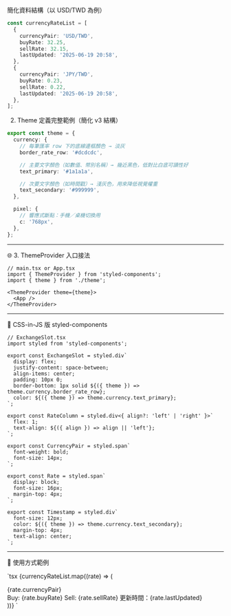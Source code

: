 簡化資料結構（以 USD/TWD 為例）

```ts
const currencyRateList = [
  {
    currencyPair: 'USD/TWD',
    buyRate: 32.25,
    sellRate: 32.15,
    lastUpdated: '2025-06-19 20:58',
  },
  {
    currencyPair: 'JPY/TWD',
    buyRate: 0.23,
    sellRate: 0.22,
    lastUpdated: '2025-06-19 20:58',
  },
];
```
 2. Theme 定義完整範例（簡化 v3 結構）

```ts
export const theme = {
  currency: {
    // 每筆匯率 row 下的底線邊框顏色 → 淡灰
    border_rate_row: '#dcdcdc',

    // 主要文字顏色（如數值、幣別名稱）→ 幾近黑色，低對比白底可讀性好
    text_primary: '#1a1a1a',

    // 次要文字顏色（如時間戳）→ 淺灰色，用來降低視覺權重
    text_secondary: '#999999',
  },

  pixel: {
    // 響應式斷點：手機／桌機切換用
    c: '768px',
  },
};
```
---

🌐 3. ThemeProvider 入口接法

```tsx
// main.tsx or App.tsx
import { ThemeProvider } from 'styled-components';
import { theme } from './theme';

<ThemeProvider theme={theme}>
  <App />
</ThemeProvider>
```

---

💅 CSS-in-JS 版 styled-components

```tsx
// ExchangeSlot.tsx
import styled from 'styled-components';

export const ExchangeSlot = styled.div`
  display: flex;
  justify-content: space-between;
  align-items: center;
  padding: 10px 0;
  border-bottom: 1px solid ${({ theme }) => theme.currency.border_rate_row};
  color: ${({ theme }) => theme.currency.text_primary};
`;

export const RateColumn = styled.div<{ align?: 'left' | 'right' }>`
  flex: 1;
  text-align: ${({ align }) => align || 'left'};
`;

export const CurrencyPair = styled.span`
  font-weight: bold;
  font-size: 14px;
`;

export const Rate = styled.span`
  display: block;
  font-size: 16px;
  margin-top: 4px;
`;

export const Timestamp = styled.div`
  font-size: 12px;
  color: ${({ theme }) => theme.currency.text_secondary};
  margin-top: 4px;
  text-align: center;
`;
```

---

🧩 使用方式範例

`tsx
{currencyRateList.map((rate) => (
  <div key={rate.currencyPair}>
    <RateWrapper>
      <RateColumn type="buy">
        <CurrencyPair>{rate.currencyPair}</CurrencyPair><br />
        Buy: {rate.buyRate}
      </RateColumn>
      <RateColumn type="sell">
        Sell: {rate.sellRate}
      </RateColumn>
    </RateWrapper>
    <Timestamp>更新時間：{rate.lastUpdated}</Timestamp>
  </div>
))}
`
